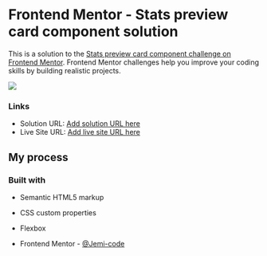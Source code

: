 # Frontend Mentor - Stats preview card component solution

This is a solution to the [Stats preview card component challenge on Frontend Mentor](https://www.frontendmentor.io/challenges/stats-preview-card-component-8JqbgoU62). Frontend Mentor challenges help you improve your coding skills by building realistic projects. 

![](screenshot.jpg)

### Links

- Solution URL: [Add solution URL here](https://github.com/Jemi-code/Stats_Preview)
- Live Site URL: [Add live site URL here](https://jemi-code.github.io/Stats_Preview)

## My process

### Built with

- Semantic HTML5 markup
- CSS custom properties
- Flexbox

- Frontend Mentor - [@Jemi-code](https://www.frontendmentor.io/profile/Jemi-code)
